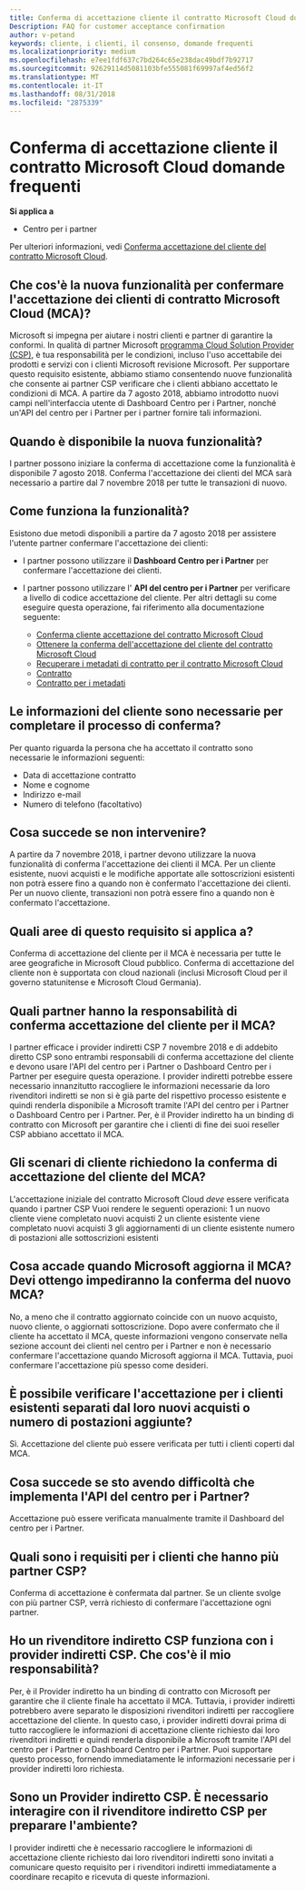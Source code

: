 ```yaml
---
title: Conferma di accettazione cliente il contratto Microsoft Cloud domande frequenti | Centro per i partner
Description: FAQ for customer acceptance confirmation
author: v-petand
keywords: cliente, i clienti, il consenso, domande frequenti
ms.localizationpriority: medium
ms.openlocfilehash: e7ee1fdf637c7bd264c65e238dac49bdf7b92717
ms.sourcegitcommit: 92629114d5081103bfe555081f69997af4ed56f2
ms.translationtype: MT
ms.contentlocale: it-IT
ms.lasthandoff: 08/31/2018
ms.locfileid: "2875339"
---
```

# <a name="microsoft-cloud-agreement-customer-acceptance-confirmation-frequently-asked-questions"></a>Conferma di accettazione cliente il contratto Microsoft Cloud domande frequenti 

**Si applica a**
-  Centro per i partner

Per ulteriori informazioni, vedi [Conferma accettazione del cliente del contratto Microsoft Cloud](https://docs.microsoft.com/en-us/partner-center/confirm-consent).
 
## <a name="what-is-the-new-functionality-for-confirming-customer-acceptance-of-the-microsoft-cloud-agreement-mca"></a>Che cos'è la nuova funzionalità per confermare l'accettazione dei clienti di contratto Microsoft Cloud (MCA)? 
Microsoft si impegna per aiutare i nostri clienti e partner di garantire la conformi. In qualità di partner Microsoft [programma Cloud Solution Provider (CSP)](https://partner.microsoft.com/en-us/cloud-solution-provider), è tua responsabilità per le condizioni, incluso l'uso accettabile dei prodotti e servizi con i clienti Microsoft revisione Microsoft. Per supportare questo requisito esistente, abbiamo stiamo consentendo nuove funzionalità che consente ai partner CSP verificare che i clienti abbiano accettato le condizioni di MCA. A partire da 7 agosto 2018, abbiamo introdotto nuovi campi nell'interfaccia utente di Dashboard Centro per i Partner, nonché un'API del centro per i Partner per i partner fornire tali informazioni. 
 
## <a name="when-is-the-new-functionality-available"></a>Quando è disponibile la nuova funzionalità? 
I partner possono iniziare la conferma di accettazione come la funzionalità è disponibile 7 agosto 2018. Conferma l'accettazione dei clienti del MCA sarà necessario a partire dal 7 novembre 2018 per tutte le transazioni di nuovo. 
 
## <a name="how-does-the-functionality-work"></a>Come funziona la funzionalità?
Esistono due metodi disponibili a partire da 7 agosto 2018 per assistere l'utente partner confermare l'accettazione dei clienti:  

-   I partner possono utilizzare il **Dashboard Centro per i Partner** per confermare l'accettazione dei clienti. 

-   I partner possono utilizzare l' **API del centro per i Partner** per verificare a livello di codice accettazione del cliente. Per altri dettagli su come eseguire questa operazione, fai riferimento alla documentazione seguente:
    -   [Conferma cliente accettazione del contratto Microsoft Cloud](https://docs.microsoft.com/en-us/partner-center/develop/confirm-customer-consent)
    -   [Ottenere la conferma dell'accettazione del cliente del contratto Microsoft Cloud](https://docs.microsoft.com/en-us/partner-center/develop/get-confirmation-of-customer-consent)
    -   [Recuperare i metadati di contratto per il contratto Microsoft Cloud](https://docs.microsoft.com/en-us/partner-center/develop/get-agreement-metadata)
    -   [Contratto](https://docs.microsoft.com/en-us/partner-center/develop/agreement)
    -   [Contratto per i metadati](https://docs.microsoft.com/en-us/partner-center/develop/agreement-metadata)

##  <a name="what-customer-information-is-required-to-complete-the-confirmation-process"></a>Le informazioni del cliente sono necessarie per completare il processo di conferma? 
Per quanto riguarda la persona che ha accettato il contratto sono necessarie le informazioni seguenti: 
-    Data di accettazione contratto 
-    Nome e cognome 
-    Indirizzo e-mail 
-    Numero di telefono (facoltativo)  
 
## <a name="what-will-happen-if-i-do-not-take-action"></a>Cosa succede se non intervenire? 
A partire da 7 novembre 2018, i partner devono utilizzare la nuova funzionalità di conferma l'accettazione dei clienti il MCA. Per un cliente esistente, nuovi acquisti e le modifiche apportate alle sottoscrizioni esistenti non potrà essere fino a quando non è confermato l'accettazione dei clienti. Per un nuovo cliente, transazioni non potrà essere fino a quando non è confermato l'accettazione. 
 
## <a name="which-regions-does-this-requirement-apply-to"></a>Quali aree di questo requisito si applica a? 
Conferma di accettazione del cliente per il MCA è necessaria per tutte le aree geografiche in Microsoft Cloud pubblico. Conferma di accettazione del cliente non è supportata con cloud nazionali (inclusi Microsoft Cloud per il governo statunitense e Microsoft Cloud Germania). 
 
## <a name="which-partners-are-responsible-for-confirming-customer-acceptance-to-the-mca"></a>Quali partner hanno la responsabilità di conferma accettazione del cliente per il MCA? 
I partner efficace i provider indiretti CSP 7 novembre 2018 e di addebito diretto CSP sono entrambi responsabili di conferma accettazione del cliente e devono usare l'API del centro per i Partner o Dashboard Centro per i Partner per eseguire questa operazione. I provider indiretti potrebbe essere necessario innanzitutto raccogliere le informazioni necessarie da loro rivenditori indiretti se non si è già parte del rispettivo processo esistente e quindi renderla disponibile a Microsoft tramite l'API del centro per i Partner o Dashboard Centro per i Partner. Per, è il Provider indiretto ha un binding di contratto con Microsoft per garantire che i clienti di fine dei suoi reseller CSP abbiano accettato il MCA.  
 
## <a name="what-customer-scenarios-require-confirmation-of-customer-acceptance-of-the-mca"></a>Gli scenari di cliente richiedono la conferma di accettazione del cliente del MCA? 
L'accettazione iniziale del contratto Microsoft Cloud *deve* essere verificata quando i partner CSP Vuoi rendere le seguenti operazioni: 1 un nuovo cliente viene completato nuovi acquisti 2 un cliente esistente viene completato nuovi acquisti 3 gli aggiornamenti di un cliente esistente numero di postazioni alle sottoscrizioni esistenti 
 
## <a name="what-happens-when-microsoft-updates-the-mca-do-i-need-obtain-re-confirmation-of-the-new-mca"></a>Cosa accade quando Microsoft aggiorna il MCA? Devi ottengo impediranno la conferma del nuovo MCA?
No, a meno che il contratto aggiornato coincide con un nuovo acquisto, nuovo cliente, o aggiornati sottoscrizione. Dopo avere confermato che il cliente ha accettato il MCA, queste informazioni vengono conservate nella sezione account dei clienti nel centro per i Partner e non è necessario confermare l'accettazione quando Microsoft aggiorna il MCA. Tuttavia, puoi confermare l'accettazione più spesso come desideri. 
 
## <a name="can-i-confirm-the-acceptance-for-existing-customers-separate-from-their-new-purchases-or-seat-additions"></a>È possibile verificare l'accettazione per i clienti esistenti separati dal loro nuovi acquisti o numero di postazioni aggiunte? 
Sì. Accettazione del cliente può essere verificata per tutti i clienti coperti dal MCA. 
 
## <a name="what-if-im-having-difficulty-implementing-the-partner-center-api"></a>Cosa succede se sto avendo difficoltà che implementa l'API del centro per i Partner? 
Accettazione può essere verificata manualmente tramite il Dashboard del centro per i Partner. 
 
## <a name="what-are-the-requirements-for-customers-that-have-multiple-csp-partners"></a>Quali sono i requisiti per i clienti che hanno più partner CSP? 
Conferma di accettazione è confermata dal partner. Se un cliente svolge con più partner CSP, verrà richiesto di confermare l'accettazione ogni partner. 
 
## <a name="i-am-a-csp-indirect-reseller-working-with-csp-indirect-providers-what-is-my-responsibility"></a>Ho un rivenditore indiretto CSP funziona con i provider indiretti CSP. Che cos'è il mio responsabilità? 
Per, è il Provider indiretto ha un binding di contratto con Microsoft per garantire che il cliente finale ha accettato il MCA. Tuttavia, i provider indiretti potrebbero avere separato le disposizioni rivenditori indiretti per raccogliere accettazione del cliente. In questo caso, i provider indiretti dovrai prima di tutto raccogliere le informazioni di accettazione cliente richiesto dai loro rivenditori indiretti e quindi renderla disponibile a Microsoft tramite l'API del centro per i Partner o Dashboard Centro per i Partner. Puoi supportare questo processo, fornendo immediatamente le informazioni necessarie per i provider indiretti loro richiesta. 
 
## <a name="i-am-a-csp-indirect-provider-do-i-need-to-coordinate-with-my-csp-indirect-reseller-to-be-prepared"></a>Sono un Provider indiretto CSP. È necessario interagire con il rivenditore indiretto CSP per preparare l'ambiente? 
I provider indiretti che è necessario raccogliere le informazioni di accettazione cliente richiesto dai loro rivenditori indiretti sono invitati a comunicare questo requisito per i rivenditori indiretti immediatamente a coordinare recapito e ricevuta di queste informazioni. 
 

